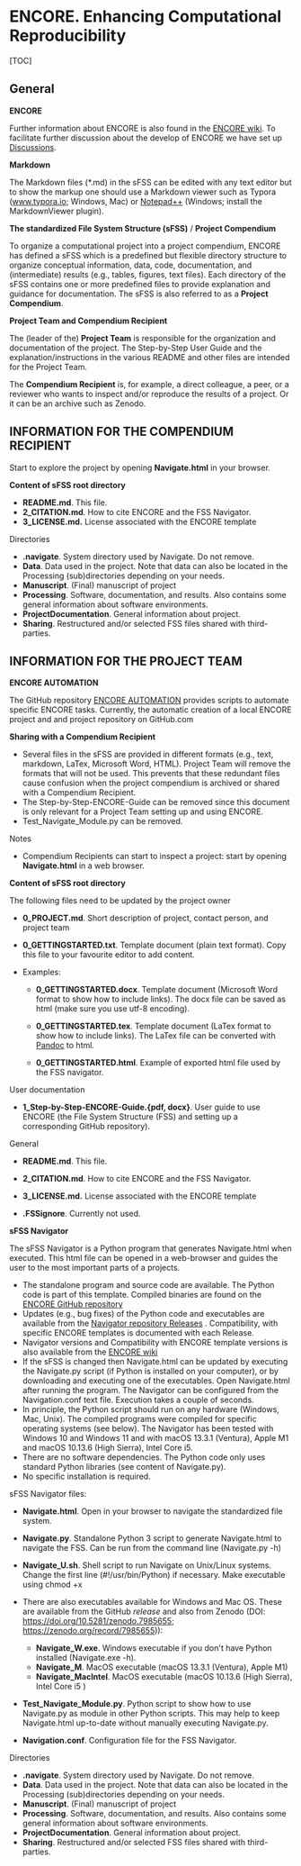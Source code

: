 # **ENCORE. Enhancing Computational Reproducibility** 



[TOC]

## General

**ENCORE**

Further information about ENCORE is also found in the [ENCORE wiki](https://github.com/EDS-Bioinformatics-Laboratory/ENCORE/wiki). To facilitate further discussion about the develop of ENCORE we have set up [Discussions](https://github.com/EDS-Bioinformatics-Laboratory/ENCORE/discussions).



**Markdown**

The Markdown files (*.md) in the sFSS can be edited with any text editor but to show the markup one should use a Markdown viewer such as Typora (www.typora.io; Windows, Mac) or [Notepad++](https://notepad-plus-plus.org/) (Windows; install the MarkdownViewer plugin).



**The standardized File System Structure (sFSS)** / **Project Compendium**

To organize a computational project into a project compendium, ENCORE has defined a sFSS which is a predefined but flexible directory structure to organize conceptual information, data, code, documentation, and (intermediate) results (e.g., tables, figures, text files). Each directory of the sFSS contains one or more predefined files to provide explanation and guidance for documentation. The sFSS is also referred to as a **Project Compendium**.



**Project Team and Compendium Recipient**

The (leader of the) **Project Team** is responsible for the organization and documentation of the project. The Step-by-Step User Guide and the explanation/instructions in the various README and other files are intended for the  Project Team.

The **Compendium Recipient** is, for example, a direct colleague, a peer, or a reviewer who wants to inspect and/or reproduce the results of a project. Or it can be an archive such as Zenodo.



## INFORMATION FOR THE COMPENDIUM RECIPIENT

Start to explore the project by opening **Navigate.html** in your browser.



**Content of sFSS root directory**

* **README.md**. This file.
* **2_CITATION.md**. How to cite ENCORE and the FSS Navigator.
* **3_LICENSE.md.** License associated with the ENCORE template



Directories

* **\.navigate**. System directory used by Navigate. Do not remove.
* **Data**. Data used in the project. Note that data can also be located in the Processing (sub)directories depending on your needs.
* **Manuscript**. (Final) manuscript of project
* **Processing**. Software, documentation, and results. Also contains some general information about software environments.
* **ProjectDocumentation**. General information about project.
* **Sharing**. Restructured and/or selected FSS files shared with third-parties.





## INFORMATION FOR THE PROJECT TEAM

 

**ENCORE AUTOMATION**

The GitHub repository [ENCORE AUTOMATION](https://github.com/EDS-Bioinformatics-Laboratory/ENCORE_AUTOMATION) provides scripts to automate specific ENCORE tasks. Currently, the automatic creation of a local ENCORE project and and project repository on GitHub.com



**Sharing with a Compendium Recipient**

* Several files in the sFSS are provided in different formats (e.g., text, markdown, LaTex, Microsoft Word, HTML). Project Team will remove the formats that will not be used. This prevents that these redundant files  cause confusion when the project compendium is archived or shared with a Compendium Recipient. 
* The Step-by-Step-ENCORE-Guide can be removed since this document is only relevant for a Project Team setting up and using ENCORE.
* Test_Navigate_Module.py can be removed.



Notes

* Compendium Recipients can start to inspect a project: start by opening **Navigate.html** in a web browser.



**Content of sFSS root directory**

The following files need to be updated by the project owner

* **0_PROJECT.md**. Short description of project, contact person, and project team

* **0_GETTINGSTARTED.txt**. Template document (plain text format). Copy this file to your favourite editor to add content.
* Examples:
  
  * **0_GETTINGSTARTED.docx**. Template document (Microsoft Word format to show how to include links). The docx file can be saved as html (make sure you use utf-8 encoding).
  
  * **0_GETTINGSTARTED.tex**. Template document (LaTex format to show how to include links). The LaTex file can be converted with [Pandoc](https://pandoc.org/index.html) to html.
  
  * **0_GETTINGSTARTED.html**. Example of exported html file used by the FSS navigator.




User documentation

* **1_Step-by-Step-ENCORE-Guide.{pdf, docx}**. User guide to use ENCORE (the File System Structure (FSS) and setting up a corresponding GitHub repository).



General

* **README.md**. This file.

* **2_CITATION.md**. How to cite ENCORE and the FSS Navigator.
* **3_LICENSE.md.** License associated with the ENCORE template
* **.FSSignore**. Currently not used.



**sFSS Navigator**

The sFSS Navigator is a Python program that generates Navigate.html when executed. This html file can be opened in a web-browser and guides the user to the most important parts of a projects.  

* The standalone program and source code are available. The Python code is part of this template. Compiled binaries are found on the [ENCORE GitHub repository](https://github.com/EDS-Bioinformatics-Laboratory/ENCORE/releases) 
* Updates (e.g., bug fixes) of the Python code and executables are available from the [Navigator repository Releases](https://github.com/EDS-Bioinformatics-Laboratory/FSS-Navigator/releases) . Compatibility, with specific ENCORE templates is documented with each Release.
* Navigator versions and Compatibility with ENCORE template versions is also available from the [ENCORE wiki](https://github.com/EDS-Bioinformatics-Laboratory/ENCORE/wiki/sFSS-Navigator) 
* If the sFSS is changed then Navigate.html can be updated by executing the Navigate.py script (if Python is installed on your computer), or by downloading and executing one of the executables. Open Navigate.html after running the program. The Navigator can be configured from the Navigation.conf  text file. Execution takes a couple of seconds.
* In principle, the Python script should run on any hardware (Windows, Mac, Unix). The compiled programs were compiled for specific operating systems (see below). The Navigator has been tested with Windows 10 and Windows 11 and with macOS 13.3.1 (Ventura), Apple M1 and macOS 10.13.6 (High Sierra), Intel Core i5.
* There are no software dependencies. The Python code only uses standard Python libraries (see content of Navigate.py).
* No specific installation is required.

sFSS Navigator files:

* **Navigate.html**. Open in your browser to navigate the standardized file system.
* **Navigate.py**. Standalone Python 3 script to generate Navigate.html to navigate the FSS. Can be run from the command line (Navigate.py -h)
* **Navigate_U.sh**. Shell script to run Navigate on Unix/Linux systems. Change the first line (#!/usr/bin/Python) if necessary. Make executable using chmod +x
* There are also executables available for Windows and Mac OS. These are available from the GitHub *release* and also from Zenodo (DOI: https://doi.org/10.5281/zenodo.7985655; https://zenodo.org/record/7985655)):
  * **Navigate_W.exe**. Windows executable if you don't have Python installed (Navigate.exe -h).
  * **Navigate_M**. MacOS executable (macOS 13.3.1 (Ventura), Apple M1)
  * **Navigate_MacIntel**. MacOS executable (macOS 10.13.6 (High Sierra), Intel Core i5 )

* **Test_Navigate_Module.py**. Python script to show how to use Navigate.py as module in other Python scripts. This may help to keep Navigate.html up-to-date without manually executing Navigate.py.
* **Navigation.conf**. Configuration file for the FSS Navigator.



Directories

* **\.navigate**. System directory used by Navigate. Do not remove.
* **Data**. Data used in the project. Note that data can also be located in the Processing (sub)directories depending on your needs.
* **Manuscript**. (Final) manuscript of project
* **Processing**. Software, documentation, and results. Also contains some general information about software environments.
* **ProjectDocumentation**. General information about project.
* **Sharing**. Restructured and/or selected FSS files shared with third-parties.

